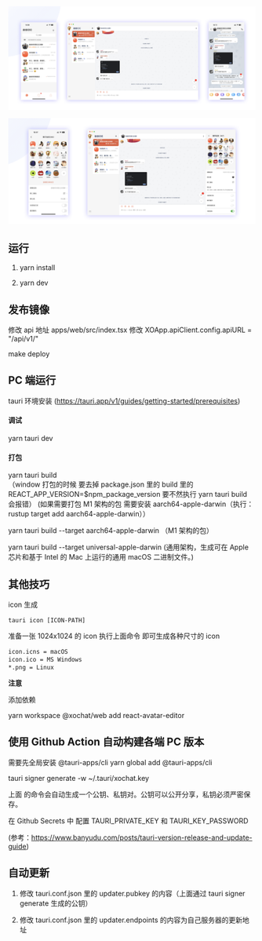 ![](docs/pc11.png)

![](docs/pc22.png)

## 运行

1. yarn install

2. yarn dev

## 发布镜像

修改 api 地址 apps/web/src/index.tsx 修改 XOApp.apiClient.config.apiURL = "/api/v1/"

make deploy

## PC 端运行

tauri 环境安装 (https://tauri.app/v1/guides/getting-started/prerequisites)

#### 调试

yarn tauri dev

#### 打包

yarn tauri build  
（window 打包的时候 要去掉 package.json 里的 build 里的 REACT_APP_VERSION=$npm_package_version 要不然执行 yarn tauri build 会报错）
(如果需要打包 M1 架构的包 需要安装 aarch64-apple-darwin（执行：rustup target add aarch64-apple-darwin））

yarn tauri build --target aarch64-apple-darwin （M1 架构的包）

yarn tauri build --target universal-apple-darwin (通用架构，生成可在 Apple 芯片和基于 Intel 的 Mac 上运行的通用 macOS 二进制文件。)

## 其他技巧

icon 生成

```
tauri icon [ICON-PATH]
```

准备一张 1024x1024 的 icon 执行上面命令 即可生成各种尺寸的 icon

```
icon.icns = macOS
icon.ico = MS Windows
*.png = Linux
```

**注意**

添加依赖

yarn workspace @xochat/web add react-avatar-editor

## 使用 Github Action 自动构建各端 PC 版本

需要先全局安装 @tauri-apps/cli
yarn global add @tauri-apps/cli

tauri signer generate -w ~/.tauri/xochat.key

上面 的命令会自动生成一个公钥、私钥对。公钥可以公开分享，私钥必须严密保存。

在 Github Secrets 中 配置 TAURI_PRIVATE_KEY 和 TAURI_KEY_PASSWORD

(参考：https://www.banyudu.com/posts/tauri-version-release-and-update-guide)

## 自动更新

1. 修改 tauri.conf.json 里的 updater.pubkey 的内容（上面通过 tauri signer generate 生成的公钥）

2. 修改 tauri.conf.json 里的 updater.endpoints 的内容为自己服务器的更新地址
